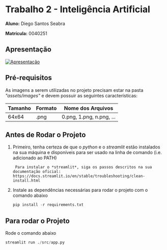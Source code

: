 # Trabalho 2 - Inteligência Artificial

**Aluno:** Diego Santos Seabra

**Matrícula:** 0040251

## Apresentação

[![Apresentação](https://img.youtube.com/vi/_R5vOW6ivFU/0.jpg)](https://www.youtube.com/watch?v=_R5vOW6ivFU)

## Pré-requisitos

As imagens a serem utilizadas no projeto precisam estar na pasta *"assets/images"* e devem possuir as seguintes características:

| **Tamanho** 	| **Formato** 	| **Nome dos Arquivos**    	|
|-------------	|-------------	|--------------------------	|
| 64x64       	| .png        	| 0.png, 1.png, n.png, ... 	|

## Antes de Rodar o Projeto

1. Primeiro, tenha certeza de que o *python* e o *streamlit* estão instalados na sua máquina e disponíveis para ser usado na linha de comando (i.e. adicionado ao PATH)

		Para instalar o *streamlit*, siga os passos descritos na sua documentação oficial: https://docs.streamlit.io/en/stable/troubleshooting/clean-install.html

2. Instale as dependências necessárias para rodar o projeto com o comando abaixo

	```python
	pip install -r requirements.txt
	```

## Para rodar o Projeto

Rode o comando abaixo

```python
streamlit run ./src/app.py
```
